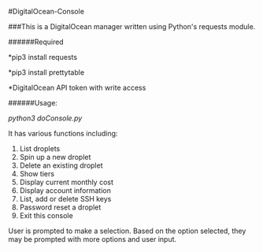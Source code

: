 #DigitalOcean-Console

###This is a DigitalOcean manager written using Python's requests module.

######Required

*pip3 install requests

*pip3 install prettytable

*DigitalOcean API token with write access

######Usage:

*python3 doConsole.py*

It has various functions including:

1. List droplets
2. Spin up a new droplet
3. Delete an existing droplet
4. Show tiers
5. Display current monthly cost
6. Display account information
7. List, add or delete SSH keys
8. Password reset a droplet
9. Exit this console

User is prompted to make a selection. Based on the option selected, they may be prompted with more options and user input.

